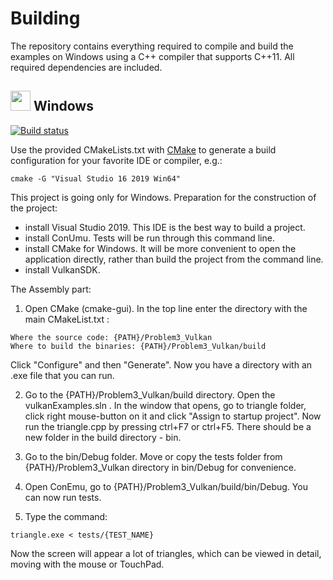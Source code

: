 # Building

The repository contains everything required to compile and build the examples on Windows using a C++ compiler that supports C++11. All required dependencies are included.

## <img src="./images/windowslogo.png" alt="" height="32px"> Windows

[![Build status](https://ci.appveyor.com/api/projects/status/abylymfyil0mhpx8?svg=true)](https://ci.appveyor.com/project/SaschaWillems/vulkan)

Use the provided CMakeLists.txt with [CMake](https://cmake.org) to generate a build configuration for your favorite IDE or compiler, e.g.:
```
cmake -G "Visual Studio 16 2019 Win64"
```
This project is going only for Windows. 
Preparation for the construction of the project:
- install Visual Studio 2019. This IDE is the best way to build a project.
- install ConUmu. Tests will be run through this command line.
- install CMake for Windows. It will be more convenient to open the application directly, rather than build the project from the command line.
- install VulkanSDK.

The Assembly part:

1. Open CMake (cmake-gui). In the top line enter the directory with the main CMakeList.txt : 
```
Where the source code: {PATH}/Problem3_Vulkan
Where to build the binaries: {PATH}/Problem3_Vulkan/build
```
Click "Configure" and then "Generate". Now you have a directory with an .exe file that you can run.

2. Go to the {PATH}/Problem3_Vulkan/build directory. Open the vulkanExamples.sln . 
In the window that opens, go to triangle folder, click right mouse-button on it and click "Assign to startup project". 
Now run the triangle.cpp by pressing ctrl+F7 or ctrl+F5. There should be a new folder in the build directory - bin.

3. Go to the bin/Debug folder. Move or copy the tests folder from 
{PATH}/Problem3_Vulkan directory in bin/Debug for convenience. 

4. Open ConEmu, go to {PATH}/Problem3_Vulkan/build/bin/Debug. You can now run tests.

5. Type the command:
```
triangle.exe < tests/{TEST_NAME}
```
Now the screen will appear a lot of triangles, which can be viewed in detail, moving with the mouse or TouchPad.